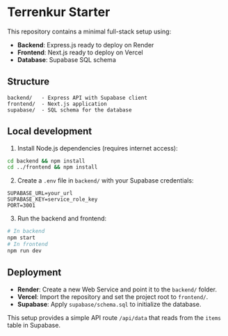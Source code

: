 # Terrenkur Starter

This repository contains a minimal full-stack setup using:

- **Backend**: Express.js ready to deploy on Render
- **Frontend**: Next.js ready to deploy on Vercel
- **Database**: Supabase SQL schema

## Structure

```
backend/   - Express API with Supabase client
frontend/  - Next.js application
supabase/  - SQL schema for the database
```

## Local development

1. Install Node.js dependencies (requires internet access):

```bash
cd backend && npm install
cd ../frontend && npm install
```

2. Create a `.env` file in `backend/` with your Supabase credentials:

```
SUPABASE_URL=your_url
SUPABASE_KEY=service_role_key
PORT=3001
```

3. Run the backend and frontend:

```bash
# In backend
npm start
# In frontend
npm run dev
```

## Deployment

- **Render**: Create a new Web Service and point it to the `backend/` folder.
- **Vercel**: Import the repository and set the project root to `frontend/`.
- **Supabase**: Apply `supabase/schema.sql` to initialize the database.

This setup provides a simple API route `/api/data` that reads from the `items` table in Supabase.
